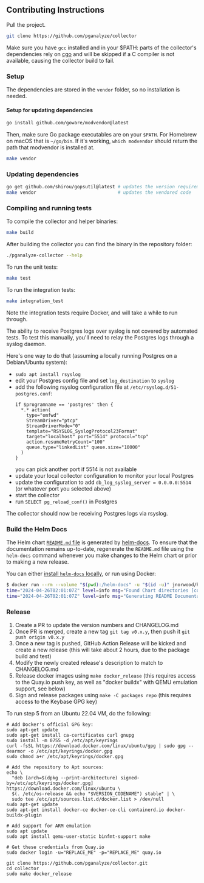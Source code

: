 ## Contributing Instructions

Pull the project.

```sh
git clone https://github.com/pganalyze/collector
```

Make sure you have `gcc` installed and in your $PATH: parts of the collector's
dependencies rely on [cgo](https://pkg.go.dev/cmd/cgo) and will be skipped if
a C compiler is not available, causing the collector build to fail.

### Setup

The dependencies are stored in the `vendor` folder, so no installation is needed.

#### Setup for updating dependencies

```sh
go install github.com/goware/modvendor@latest
```

Then, make sure Go package executables are on your `$PATH`. For Homebrew on macOS that is `~/go/bin`. If it's working, `which modvendor` should return the path that modvendor is installed at.

```sh
make vendor
```

### Updating dependencies

```sh
go get github.com/shirou/gopsutil@latest # updates the version requirement
make vendor                              # updates the vendored code
```

### Compiling and running tests

To compile the collector and helper binaries:

```sh
make build
```

After building the collector you can find the binary in the repository folder:

```sh
./pganalyze-collector --help
```

To run the unit tests:

```sh
make test
```

To run the integration tests:

```sh
make integration_test
```

Note the integration tests require Docker, and will take a while to run through.

The ability to receive Postgres logs over syslog is not covered by
automated tests. To test this manually, you'll need to relay the
Postgres logs through a syslog daemon.

Here's one way to do that (assuming a locally running Postgres on a
Debian/Ubuntu system):

 - `sudo apt install rsyslog`
 - edit your Postgres config file and set `log_destination` to `syslog`
 - add the following rsyslog configuration file at `/etc/rsyslog.d/51-postgres.conf`:
   ```
   if $programname == 'postgres' then {
     *.* action(
       type="omfwd"
       StreamDriver="ptcp"
       StreamDriverMode="0"
       template="RSYSLOG_SyslogProtocol23Format"
       target="localhost" port="5514" protocol="tcp"
       action.resumeRetryCount="100"
       queue.type="linkedList" queue.size="10000"
     )
   }
   ```
   you can pick another port if 5514 is not available
 - update your local collector configuration to monitor your local Postgres
 - update the configuration to add `db_log_syslog_server = 0.0.0.0:5514`
   (or whatever port you selected above)
 - start the collector
 - run `SELECT pg_reload_conf()` in Postgres

The collector should now be receiving Postgres logs via rsyslog.

### Build the Helm Docs

The Helm chart [`README.md` file](contrib/helm/pganalyze-collector/README.md) is
generated by [helm-docs](https://github.com/norwoodj/helm-docs).
To ensure that the documentation remains up-to-date, regenerate the `README.md`
file using the `helm-docs` command whenever you make changes to the Helm chart
or prior to making a new release.

You can either [install `helm-docs` locally](https://github.com/norwoodj/helm-docs?tab=readme-ov-file#installation),
or run using Docker:

```sh
$ docker run --rm --volume "$(pwd):/helm-docs" -u "$(id -u)" jnorwood/helm-docs:latest
time="2024-04-26T02:01:07Z" level=info msg="Found Chart directories [contrib/helm/pganalyze-collector]"
time="2024-04-26T02:01:07Z" level=info msg="Generating README Documentation for chart contrib/helm/pganalyze-collector
```

### Release

1. Create a PR to update the version numbers and CHANGELOG.md
2. Once PR is merged, create a new tag `git tag v0.x.y`, then push it `git push origin v0.x.y`
3. Once a new tag is pushed, GitHub Action Release will be kicked and create a new release (this will take about 2 hours, due to the package build and test)
4. Modify the newly created release's description to match to CHANGELOG.md
5. Release docker images using `make docker_release` (this requires access to the Quay.io push key, as well as "docker buildx" with QEMU emulation support, see below)
6. Sign and release packages using `make -C packages repo` (this requires access to the Keybase GPG key)

To run step 5 from an Ubuntu 22.04 VM, do the following:

```
# Add Docker's official GPG key:
sudo apt-get update
sudo apt-get install ca-certificates curl gnupg
sudo install -m 0755 -d /etc/apt/keyrings
curl -fsSL https://download.docker.com/linux/ubuntu/gpg | sudo gpg --dearmor -o /etc/apt/keyrings/docker.gpg
sudo chmod a+r /etc/apt/keyrings/docker.gpg

# Add the repository to Apt sources:
echo \
  "deb [arch=$(dpkg --print-architecture) signed-by=/etc/apt/keyrings/docker.gpg] https://download.docker.com/linux/ubuntu \
  $(. /etc/os-release && echo "$VERSION_CODENAME") stable" | \
  sudo tee /etc/apt/sources.list.d/docker.list > /dev/null
sudo apt-get update
sudo apt-get install docker-ce docker-ce-cli containerd.io docker-buildx-plugin

# Add support for ARM emulation
sudo apt update
sudo apt install qemu-user-static binfmt-support make

# Get these credentials from Quay.io
sudo docker login -u="REPLACE_ME" -p="REPLACE_ME" quay.io

git clone https://github.com/pganalyze/collector.git
cd collector
sudo make docker_release
```
